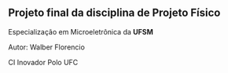 ## Projeto final da disciplina de Projeto Físico

Especialização em Microeletrônica da **UFSM** 

Autor: Walber Florencio

CI Inovador Polo UFC